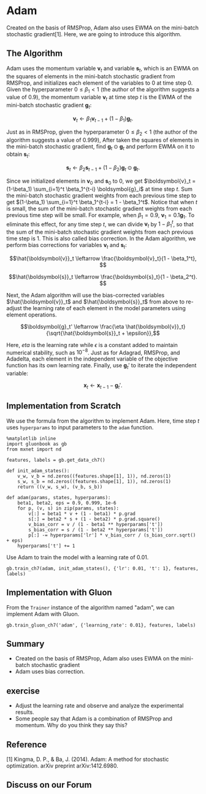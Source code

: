 # Adam

Created on the basis of RMSProp, Adam also uses EWMA on the mini-batch stochastic gradient[1]. Here, we are going to introduce this algorithm.

## The Algorithm

Adam uses the momentum variable $\boldsymbol{v}_t$ and variable $\boldsymbol{s}_t$, which is an EWMA on the squares of elements in the mini-batch stochastic gradient from RMSProp, and initializes each element of the variables to 0 at time step 0. Given the hyperparameter $0 \leq \beta_1 < 1$ (the author of the algorithm suggests a value of 0.9), the momentum variable $\boldsymbol{v}_t$ at time step $t$ is the EWMA of the mini-batch stochastic gradient $\boldsymbol{g}_t$:

$$\boldsymbol{v}_t \leftarrow \beta_1 \boldsymbol{v}_{t-1} + (1 - \beta_1) \boldsymbol{g}_t. $$

Just as in RMSProp, given the hyperparameter $0 \leq \beta_2 < 1$ (the author of the algorithm suggests a value of 0.999),
After taken the squares of elements in the mini-batch stochastic gradient, find $\boldsymbol{g}_t \odot \boldsymbol{g}_t$ and perform EWMA on it to obtain $\boldsymbol{s}_t$:

$$\boldsymbol{s}_t \leftarrow \beta_2 \boldsymbol{s}_{t-1} + (1 - \beta_2) \boldsymbol{g}_t \odot \boldsymbol{g}_t. $$

Since we initialized elements in $\boldsymbol{v}_0$ and $\boldsymbol{s}_0$ to 0,
we get $\boldsymbol{v}_t =  (1-\beta_1) \sum_{i=1}^t \beta_1^{t-i} \boldsymbol{g}_i$ at time step $t$. Sum the mini-batch stochastic gradient weights from each previous time step to get $(1-\beta_1) \sum_{i=1}^t \beta_1^{t-i} = 1 - \beta_1^t$. Notice that when $t$ is small, the sum of the mini-batch stochastic gradient weights from each previous time step will be small. For example, when $\beta_1 = 0.9$, $\boldsymbol{v}_1 = 0.1\boldsymbol{g}_1$. To eliminate this effect, for any time step $t$, we can divide $\boldsymbol{v}_t$ by $1 - \beta_1^t$, so that the sum of the mini-batch stochastic gradient weights from each previous time step is 1. This is also called bias correction. In the Adam algorithm, we perform bias corrections for variables $\boldsymbol{v}_t$ and $\boldsymbol{s}_t$:

$$\hat{\boldsymbol{v}}_t \leftarrow \frac{\boldsymbol{v}_t}{1 - \beta_1^t}, $$

$$\hat{\boldsymbol{s}}_t \leftarrow \frac{\boldsymbol{s}_t}{1 - \beta_2^t}. $$


Next, the Adam algorithm will use the bias-corrected variables $\hat{\boldsymbol{v}}_t$ and $\hat{\boldsymbol{s}}_t$ from above to re-adjust the learning rate of each element in the model parameters using element operations.

$$\boldsymbol{g}_t' \leftarrow \frac{\eta \hat{\boldsymbol{v}}_t}{\sqrt{\hat{\boldsymbol{s}}_t + \epsilon}},$$

Here, $eta$ is the learning rate while $\epsilon$ is a constant added to maintain numerical stability, such as $10^{-8}$. Just as for Adagrad, RMSProp, and Adadelta, each element in the independent variable of the objective function has its own learning rate. Finally, use $\boldsymbol{g}_t'$ to iterate the independent variable:

$$\boldsymbol{x}_t \leftarrow \boldsymbol{x}_{t-1} - \boldsymbol{g}_t'. $$

## Implementation from Scratch

We use the formula from the algorithm to implement Adam. Here, time step $t$ uses `hyperparams` to input parameters to the `adam` function.

```{.python .input  n=2}
%matplotlib inline
import gluonbook as gb
from mxnet import nd

features, labels = gb.get_data_ch7()

def init_adam_states():
    v_w, v_b = nd.zeros((features.shape[1], 1)), nd.zeros(1)
    s_w, s_b = nd.zeros((features.shape[1], 1)), nd.zeros(1)
    return ((v_w, s_w), (v_b, s_b))

def adam(params, states, hyperparams):
    beta1, beta2, eps = 0.9, 0.999, 1e-6
    for p, (v, s) in zip(params, states):
        v[:] = beta1 * v + (1 - beta1) * p.grad
        s[:] = beta2 * s + (1 - beta2) * p.grad.square()
        v_bias_corr = v / (1 - beta1 ** hyperparams['t'])
        s_bias_corr = s / (1 - beta2 ** hyperparams['t'])
        p[:] -= hyperparams['lr'] * v_bias_corr / (s_bias_corr.sqrt() + eps)
    hyperparams['t'] += 1
```

Use Adam to train the model with a learning rate of $0.01$.

```{.python .input  n=5}
gb.train_ch7(adam, init_adam_states(), {'lr': 0.01, 't': 1}, features, labels)
```

## Implementation with Gluon

From the `Trainer` instance of the algorithm named "adam", we can implement Adam with Gluon.

```{.python .input  n=11}
gb.train_gluon_ch7('adam', {'learning_rate': 0.01}, features, labels)
```

## Summary

* Created on the basis of RMSProp, Adam also uses EWMA on the mini-batch stochastic gradient
* Adam uses bias correction.

## exercise

* Adjust the learning rate and observe and analyze the experimental results.
* Some people say that Adam is a combination of RMSProp and momentum. Why do you think they say this?




## Reference

[1] Kingma, D. P., & Ba, J. (2014). Adam: A method for stochastic optimization. arXiv preprint arXiv:1412.6980.

## Discuss on our Forum

<div id="discuss" topic_id="2378"></div>
